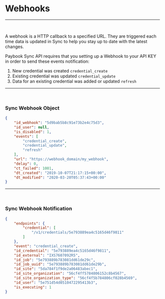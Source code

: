# Webhooks
------
<br />

A webhook is a HTTP callback to a specified URL. They are triggered each time data is updated in Sync to help you stay up to date with the latest changes.

Paybook Sync API requires that you setting up a Webhook to your API KEY in order to send these events notification:

1. New credential was created `credential_create`
2. Existing credential was updated `credential_update`
3. Data for an existing credential was added or updated `refresh`

------

<br/>

### Sync Webhook Object

```json
{
    "id_webhook": "5d9bab5b8c91e73b2e4c75d3",
    "id_user": null,
    "is_disabled": 1,
    "events": [
        "credential_create",
        "credential_update",
        "refresh"
    ],
    "url": "https://webhook_domain/my_webhook",
    "delay": 0,
    "ct_failed": 1001,
    "dt_created": "2019-10-07T21:17:15+00:00",
    "dt_modified": "2020-03-20T05:37:43+00:00"
}
```

------

<br/>

### Sync Webhook Notification 

```json
{
    "endpoints": {
        "credential": [
            "/v1/credentials/5e793889ea4c5165d46f9811"
        ]
    }, 
    "event": "credential_create", 
    "id_credential": "5e793889ea4c5165d46f9811", 
    "id_external": "IXS7607092R5", 
    "id_job": "5e793889b783081dd61de29c", 
    "id_job_uuid": "5e793889b783081dd61de29b", 
    "id_site": "5da784f1f9de2a06483abec1", 
    "id_site_organization": "56cf4ff5784806152c8b4567", 
    "id_site_organization_type": "56cf4f5b784806cf028b4569", 
    "id_user": "5e751d54d0510472295413b3", 
    "is_executing": 1
}
```

